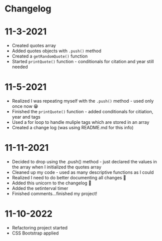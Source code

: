 # Changelog

# 11-3-2021
* Created quotes array
* Added quotes objects with `.push()` method
* Created a `getRandomQuote()` function
* Started `printQuote()` function - conditionals for citation and year still needed

# 11-5-2021
* Realized I was repeating myself with the `.push()` method - used only once now 😁
* Finished the `printQuote()` function - added conditionals for citiation, year and tags
* Used a for loop to handle muliple tags which are stored in an array
* Created a change log (was using README.md for this info)

# 11-11-2021
* Decided to drop using the .push() method - just declared the values in the array when I initialized the  quotes array
* Cleaned up my code - used as many descriptive functions as I could
* Realized I need to do better documenting all changes 🤪
* Added this unicorn to the changelog 🦄
* Added the setinterval timer
* Finished comments...finished my project!

# 11-10-2022 
* Refactoring project started 
* CSS Bootstrap applied 